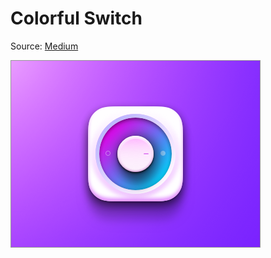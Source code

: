 # Colorful Switch

Source: [Medium](https://medium.com/google-design/sketch-tutorial_01-b76271a095e3)

![Icon](https://raw.githubusercontent.com/domenicosolazzo/practice-sketch/master/icons/switch/Exports/Colorful%20Switch.png)
